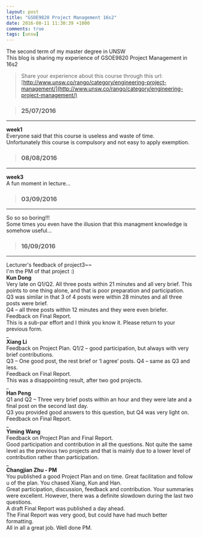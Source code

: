 ```yaml
---
layout: post
title: "GSOE9820 Project Management 16s2"
date: 2016-08-11 11:30:39 +1000
comments: true
tags: [unsw]
---
```


The second term of my master degree in UNSW         
This blog is sharing my experience of GSOE9820 Project Management in 16s2   

<!--more-->


>Share your experience about this course through this url:     
[http://www.unsw.co/rango/category/engineering-project-management/](http://www.unsw.co/rango/category/engineering-project-management/)     


>### 25/07/2016 ###
----------
**week1**    
Everyone said that this course is useless and waste of time.      
Unfortunately this course is compulsory and not easy to apply exemption.      
<img style="max-height:132px" class="lazy" data-original="/images/blog/160811_9820/compulsory.png">     
 


>### 08/08/2016 ###
----------
**week3**    
A fun moment in lecture...     
<img style="max-height:450px" class="lazy" data-original="/images/blog/160811_9820/fun.JPG">     
 


>### 03/09/2016 ###
----------
So so so boring!!!     
Some times you even have the illusion that this managment knowledge is somehow useful...     
<img style="max-height:400px" class="lazy" data-original="/images/blog/160811_9820/illusion.png">     
 


>### 16/09/2016 ###
----------
Lecturer's feedback of project3~~    
I'm the PM of that project :)    
**Kun Dong**   
Very late on Q1/Q2. All three posts within 21 minutes and all very brief. This points to one thing alone, and that is poor preparation and participation.    
Q3 was similar in that 3 of 4 posts were within 28 minutes and all three posts were brief.    
Q4 – all three posts within 12 minutes and they were even briefer.    
Feedback on Final Report.    
This is a sub-par effort and I think you know it. Please return to your previous form.    
_     
**Xiang Li**   
Feedback on Project Plan. Q1/2 – good participation, but always with very brief contributions.        
Q3 – One good post, the rest brief or ‘I agree’ posts. Q4 – same as Q3 and less.        
Feedback on Final Report.        
This was a disappointing result, after two god projects.     
_        
**Han Peng**        
Q1 and Q2 – Three very brief posts within an hour and they were late and a final post on the second last day.        
Q3 you provided good answers to this question, but Q4 was very light on.        
Feedback on Final Report.        
_     
**Yiming Wang**        
Feedback on Project Plan and Final Report.        
Good participation and contribution in all the questions. Not quite the same level as the previous two projects and that is mainly due to a lower level of contribution rather than participation.        
_     
**Changjian Zhu - PM**                
You published a good Project Plan and on time. Great facilitation and follow u of the plan. You chased Xiang, Kun and Han.     
Great participation, discussion, feedback and contribution. Your summaries were excellent. However, there was a definite slowdown during the last two questions.     
A draft Final Report was published a day ahead.     
The Final Report was very good, but could have had much better formatting.     
All in all a great job. Well done PM.
 


